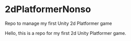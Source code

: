 # 2dPlatformerNonso
Repo to manage my first Unity 2d Platformer game

Hello, this is a repo for my first 2d Unity Platformer game.

